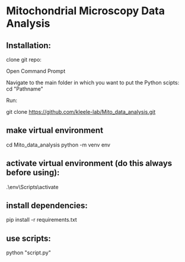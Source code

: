 # Mitochondrial Microscopy Data Analysis

## Installation:
clone git repo:   


Open Command Prompt

Navigate to the main folder in which you want to put the Python scipts:   
cd "Pathname"

Run:  

git clone https://github.com/kleele-lab/Mito_data_analysis.git

## make virtual environment
cd Mito_data_analysis
python -m venv env

## activate virtual environment (do this always before using):
.\env\Scripts\activate

## install dependencies:
pip install -r requirements.txt  

## use scripts: 
python "script.py"


